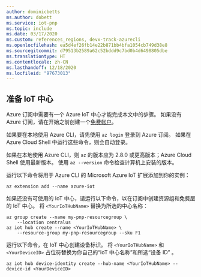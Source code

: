 ```yaml
---
author: dominicbetts
ms.author: dobett
ms.service: iot-pnp
ms.topic: include
ms.date: 03/17/2020
ms.custom: references_regions, devx-track-azurecli
ms.openlocfilehash: ea5d4ef26fb14e22b871bb4bfa1054cb749d38e8
ms.sourcegitcommit: d79513b2589a62c52bddd9c7bd0b4d6498805dbe
ms.translationtype: HT
ms.contentlocale: zh-CN
ms.lasthandoff: 12/18/2020
ms.locfileid: "97673013"
---
```

## <a name="prepare-an-iot-hub"></a>准备 IoT 中心

Azure 订阅中需要有一个 Azure IoT 中心才能完成本文中的步骤。 如果没有 Azure 订阅，请在开始之前创建一个[免费帐户](https://azure.microsoft.com/free/?WT.mc_id=A261C142F)。

如果要在本地使用 Azure CLI，请先使用 `az login` 登录到 Azure 订阅。 如果在 Azure Cloud Shell 中运行这些命令，则会自动登录。

如果在本地使用 Azure CLI，则 `az` 的版本应为 2.8.0 或更高版本；Azure Cloud Shell 使用最新版本。 使用 `az --version` 命令检查计算机上安装的版本。

运行以下命令将用于 Azure CLI 的 Microsoft Azure IoT 扩展添加到你的实例：

```azurecli-interactive
az extension add --name azure-iot
```

如果还没有可使用的 IoT 中心，请运行以下命令，以在订阅中创建资源组和免费层的 IoT 中心。 将 `<YourIoTHubName>` 替换为所选的中心名称：

```azurecli-interactive
az group create --name my-pnp-resourcegroup \
    --location centralus
az iot hub create --name <YourIoTHubName> \
    --resource-group my-pnp-resourcegroup --sku F1
```

运行以下命令，在 IoT 中心创建设备标识。 将 `<YourIoTHubName>` 和 `<YourDeviceID>` 占位符替换为你自己的“IoT 中心名称”和所选“设备 ID” 。

```azurecli-interactive
az iot hub device-identity create --hub-name <YourIoTHubName> --device-id <YourDeviceID>
```
